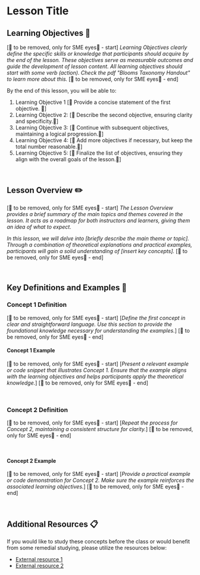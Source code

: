 # Lesson Title

## Learning Objectives :notebook:

[🚨 to be removed, only for SME eyes🚨 - start]
*Learning Objectives clearly define the specific skills or knowledge that participants should acquire by the end of the lesson. These objectives serve as measurable outcomes and guide the development of lesson content. All learning objectives should start with some verb (action). Check the pdf "Blooms Taxonomy Handout" to learn more about this.*
[🚨 to be removed, only for SME eyes🚨 - end]

By the end of this lesson, you will be able to:

1. Learning Objective 1 [🚨 Provide a concise statement of the first objective. 🚨]
2. Learning Objective 2: [🚨 Describe the second objective, ensuring clarity and specificity.🚨]
3. Learning Objective 3: [🚨 Continue with subsequent objectives, maintaining a logical progression.🚨]
4. Learning Objective 4: [🚨 Add more objectives if necessary, but keep the total number reasonable.🚨]
5. Learning Objective 5: [🚨 Finalize the list of objectives, ensuring they align with the overall goals of the lesson.🚨]

<br> <!-- don't remove -->

## Lesson Overview :pencil2:

[🚨 to be removed, only for SME eyes🚨 - start]
*The Lesson Overview provides a brief summary of the main topics and themes covered in the lesson. It acts as a roadmap for both instructors and learners, giving them an idea of what to expect.*

*In this lesson, we will delve into [briefly describe the main theme or topic]. Through a combination of theoretical explanations and practical examples, participants will gain a solid understanding of [insert key concepts].*
[🚨 to be removed, only for SME eyes🚨 - end]

<br>  <!-- don't remove -->

## Key Definitions and Examples :key:

### Concept 1 Definition

[🚨 to be removed, only for SME eyes🚨 - start]
[*Define the first concept in clear and straightforward language. Use this section to provide the foundational knowledge necessary for understanding the examples.*]
[🚨 to be removed, only for SME eyes🚨 - end]
<br>  <!-- don't remove -->

#### Concept 1 Example

[🚨 to be removed, only for SME eyes🚨 - start]
[*Present a relevant example or code snippet that illustrates Concept 1. Ensure that the example aligns with the learning objectives and helps participants apply the theoretical knowledge.*]
[🚨 to be removed, only for SME eyes🚨 - end]

<br>  <!-- don't remove -->

### Concept 2 Definition

[🚨 to be removed, only for SME eyes🚨 - start]
[*Repeat the process for Concept 2, maintaining a consistent structure for clarity.*]
[🚨 to be removed, only for SME eyes🚨 - end]

<br>  <!-- don't remove -->

#### Concept 2 Example

[🚨 to be removed, only for SME eyes🚨 - start]
[*Provide a practical example or code demonstration for Concept 2. Make sure the example reinforces the associated learning objectives.*]
[🚨 to be removed, only for SME eyes🚨 - end]

<br>  <!-- don't remove -->

<!-- Continue adding concepts and examples as needed -->

## Additional Resources :clipboard: 

If you would like to study these concepts before the class or would benefit from some remedial studying, please utilize the resources below:

- [External resource 1](link-to-external-resource-1)
- [External resource 2](link-to-external-resource-2)